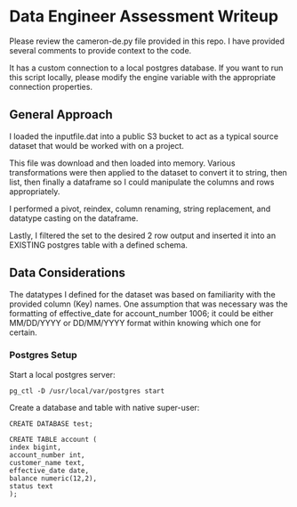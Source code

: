 
# Data Engineer Assessment Writeup

Please review the cameron-de.py file provided in this repo. I have provided several comments to provide context to the code.

It has a custom connection to a local postgres database. If you want to run this script locally, please modify the engine variable with the appropriate connection properties.

## General Approach

I loaded the inputfile.dat into a public S3 bucket to act as a typical source dataset that would be worked with on a project.

This file was download and then loaded into memory. Various transformations were then applied to the dataset to convert it to string, then list, then finally a dataframe so I could manipulate the columns and rows appropriately.

I performed a pivot, reindex, column renaming, string replacement, and datatype casting on the dataframe.

Lastly, I filtered the set to the desired 2 row output and inserted it into an EXISTING postgres table with a defined schema.

## Data Considerations

The datatypes I defined for the dataset was based on familiarity with the provided column (Key) names. One assumption that was necessary was the formatting of effective_date for account_number 1006; it could be either MM/DD/YYYY or DD/MM/YYYY format within knowing which one for certain.

### Postgres Setup
Start a local postgres server:
```
pg_ctl -D /usr/local/var/postgres start
```

Create a database and table with native super-user:
```
CREATE DATABASE test;

CREATE TABLE account (
index bigint,
account_number int,
customer_name text,
effective_date date,
balance numeric(12,2),
status text
);
```
